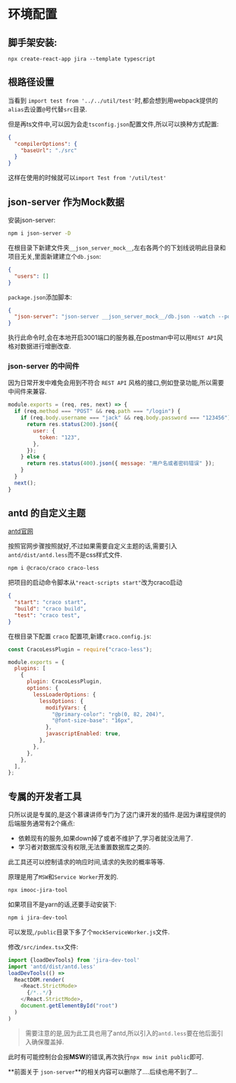 # 环境配置

## 脚手架安装:
```
npx create-react-app jira --template typescript
```

## 根路径设置
当看到 `import test from '../../util/test'`时,都会想到用webpack提供的`alias`去设置`@`号代替`src`目录.

但是再ts文件中,可以因为会走`tsconfig.json`配置文件,所以可以换种方式配置:
```json
{
  "compilerOptions": {
    "baseUrl": "./src"
  }
}
```
这样在使用的时候就可以`import Test from '/util/test'`

## json-server 作为Mock数据
安装json-server:
```sh
npm i json-server -D
```
在根目录下新建文件夹`__json_server_mock__`,左右各两个的下划线说明此目录和项目无关,里面新建建立个`db.json`:
```json
{
  "users": []
}
```
`package.json`添加脚本:
```json
{
  "json-server": "json-server __json_server_mock__/db.json --watch --port 3001"
}
```
执行此命令时,会在本地开启3001端口的服务器,在postman中可以用`REST API`风格对数据进行增删改查.

### json-server 的中间件
因为日常开发中难免会用到不符合 `REST API` 风格的接口,例如登录功能,所以需要中间件来兼容.
```js
module.exports = (req, res, next) => {
  if (req.method === "POST" && req.path === "/login") {
    if (req.body.username === "jack" && req.body.password === "123456") {
      return res.status(200).json({
        user: {
          token: "123",
        },
      });
    } else {
      return res.status(400).json({ message: "用户名或者密码错误" });
    }
  }
  next();
}
```

## antd 的自定义主题

[antd官网](https://ant.design/docs/react/use-with-create-react-app-cn)

按照官网步骤按照就好,不过如果需要自定义主题的话,需要引入`antd/dist/antd.less`而不是css样式文件.

```sh
npm i @craco/craco craco-less
```
把项目的启动命令脚本从`"react-scripts start"`改为craco启动
```json
{
  "start": "craco start",
  "build": "craco build",
  "test": "craco test",
}
```
在根目录下配置 `craco` 配置项,新建`craco.config.js`:
```js
const CracoLessPlugin = require("craco-less");

module.exports = {
  plugins: [
    {
      plugin: CracoLessPlugin,
      options: {
        lessLoaderOptions: {
          lessOptions: {
            modifyVars: {
              "@primary-color": "rgb(0, 82, 204)",
              "@font-size-base": "16px",
            },
            javascriptEnabled: true,
          },
        },
      },
    },
  ],
};
```

## 专属的开发者工具
只所以说是专属的,是这个慕课讲师专门为了这门课开发的插件.是因为课程提供的后端服务通常有2个痛点:
* 依赖现有的服务,如果down掉了或者不维护了,学习者就没法用了.
* 学习者对数据库没有权限,无法重置数据库之类的.

此工具还可以控制请求的响应时间,请求的失败的概率等等.

原理是用了`MSW`和`Service Worker`开发的.

```sh
npx imooc-jira-tool
```
如果项目不是yarn的话,还要手动安装下:
```sh
npm i jira-dev-tool
```
可以发现,`/public`目录下多了个`mockServiceWorker.js`文件.

修改`/src/index.tsx`文件:
```js
import {loadDevTools} from 'jira-dev-tool'
import 'antd/dist/antd.less'
loadDevTools(() =>
  ReactDOM.render(
    <React.StrictMode>
      {/*..*/}
    </React.StrictMode>,
    document.getElementById("root")
  )
)
```
> 需要注意的是,因为此工具也用了antd,所以引入的`antd.less`要在他后面引入确保覆盖掉.

此时有可能控制台会报**MSW**的错误,再次执行`npx msw init public`即可.

**前面关于 `json-server`**的相关内容可以删除了....后续也用不到了...